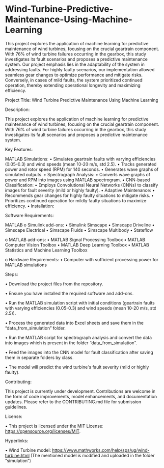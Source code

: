 # Wind-Turbine-Predictive-Maintenance-Using-Machine-Learning
This project explores the application of machine learning for predictive maintenance of wind turbines, focusing on the crucial geartrain component. With 76% of wind turbine failures occurring in the gearbox, this study investigates its fault scenarios and proposes a predictive maintenance system. Our project emphasis lies in the adaptability of the system in addressing faults. For highly faulty scenarios, our implementation allowed seamless gear changes to optimize performance and mitigate risks. Conversely, in cases of mild faults, the system prioritized continued operation, thereby extending operational longevity and maximizing efficiency.

Project Title: Wind Turbine Predictive Maintenance Using Machine Learning

Description:

This project explores the application of machine learning for predictive maintenance of wind turbines, focusing on the crucial geartrain component. With 76% of wind turbine failures occurring in the gearbox, this study investigates its fault scenarios and proposes a predictive maintenance system.

Key Features:

MATLAB Simulations:
•	Simulates geartrain faults with varying efficiencies (0.05-0.3) and wind speeds (mean 10-20 m/s, std 2.5).
•	Tracks generated power and rotor speed (RPM) for 140 seconds.
•	Generates wave graphs of simulated outputs.
•	Spectrograph Analysis:
•	Converts wave graphs of power and RPM into images using MATLAB spectrogram.
•	CNN-based Classification:
•	Employs Convolutional Neural Networks (CNNs) to classify images for fault severity (mild or highly faulty).
•	Adaptive Maintenance:
•	Recommends gear changes for highly faulty situations to mitigate risks.
•	Prioritizes continued operation for mildly faulty situations to maximize efficiency.
•	Installation:

Software Requirements:

MATLAB
o	Simulink add-ons:
•	Simulink Simscape
•	Simscape Driveline
•	Simscape Electrical
•	Simscape Fluids
•	Simscape Multibody
•	Stateflow


o	MATLAB add-ons:
•	MATLAB Signal Processing Toolbox
•	MATLAB Computer Vision Toolbox
•	MATLAB Deep Learning Toolbox
•	MATLAB Statistics and Machine Learning Toolbox


o	Hardware Requirements:
•	Computer with sufficient processing power for MATLAB simulations 


Steps:

•	Download the project files from the repository.

•	Ensure you have installed the required software and add-ons.

•	Run the MATLAB simulation script with initial conditions (geartrain faults with varying efficiencies (0.05-0.3) and wind speeds (mean 10-20 m/s, std 2.5)).

•	Process the generated data into Excel sheets and save them in the “data_from_simulation” folder.

•	Run the MATLAB script for spectrograph analysis and convert the data into images which is present in the folder “data_from_simulation”.

•	Feed the images into the CNN model for fault classification after saving them in separate folders by class.

•	The model will predict the wind turbine's fault severity (mild or highly faulty).


Contributing:

This project is currently under development. Contributions are welcome in the form of code improvements, model enhancements, and documentation updates. Please refer to the CONTRIBUTING.md file for submission guidelines.

License:

•	This project is licensed under the MIT License: https://opensource.org/licenses/MIT.

Hyperlinks:

•	Wind Turbine model: https://www.mathworks.com/help/sps/ug/wind-turbine.html
(The mentioned model is modified and uploaded in the folder “simulation”)

